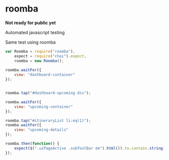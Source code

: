 roomba
======

**Not ready for public yet**

Automated javascript testing

Same test using roomba
```javascript
var Roomba = require("roomba"),
    expect = require("chai").expect,
    roomba = new Roomba();
    
roomba.waitFor({
    view: "dashboard-container"
});


roomba.tap("#dashboard-upcoming div");

roomba.waitFor({
    view: "upcoming-container"
});

roomba.tap("#itineraryList li:eq(1)");  
roomba.waitFor({
    view: "upcoming-details"
});

roomba.then(function() {
    expect($(".uiPageActive .subToolBar em").html()).to.contain.string("Philadelphia to SF");
});
```
